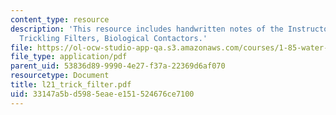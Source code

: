 ```yaml
---
content_type: resource
description: 'This resource includes handwritten notes of the Instructor on the topic:
  Trickling Filters, Biological Contactors.'
file: https://ol-ocw-studio-app-qa.s3.amazonaws.com/courses/1-85-water-and-wastewater-treatment-engineering-spring-2006/33147a5bd5985eaee151524676ce7100_l21_trick_filter.pdf
file_type: application/pdf
parent_uid: 53836d89-9990-4e27-f37a-22369d6af070
resourcetype: Document
title: l21_trick_filter.pdf
uid: 33147a5b-d598-5eae-e151-524676ce7100
---
```

